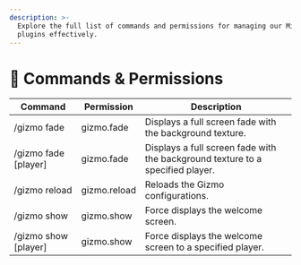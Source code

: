 ```yaml
---
description: >-
  Explore the full list of commands and permissions for managing our Minecraft
  plugins effectively.
---
```


# 💾 Commands & Permissions

| Command               | Permission   | Description                                                                    |
| --------------------- | ------------ | ------------------------------------------------------------------------------ |
| /gizmo fade           | gizmo.fade   | Displays a full screen fade with the background texture.                       |
| /gizmo fade \[player] | gizmo.fade   | Displays a full screen fade with the background texture to a specified player. |
| /gizmo reload         | gizmo.reload | Reloads the Gizmo configurations.                                              |
| /gizmo show           | gizmo.show   | Force displays the welcome screen.                                             |
| /gizmo show \[player] | gizmo.show   | Force displays the welcome screen to a specified player.                       |

